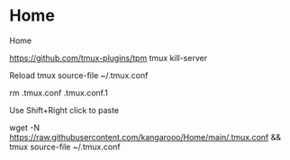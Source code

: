 # Home
Home

https://github.com/tmux-plugins/tpm
tmux kill-server

Reload
tmux source-file ~/.tmux.conf


rm .tmux.conf .tmux.conf.1

Use Shift+Right click to paste

wget -N https://raw.githubusercontent.com/kangarooo/Home/main/.tmux.conf && tmux source-file ~/.tmux.conf
